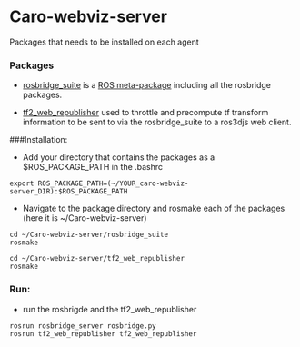 # Caro-webviz-server
Packages that needs to be installed on each agent

### Packages
 * [rosbridge_suite](http://wiki.ros.org/rosbridge_suite) is a [ROS meta-package](http://www.ros.org/wiki/catkin/conceptual_overview#Metapackages_and_the_Elimination_of_Stacks) including all the rosbridge packages.
 
* [tf2_web_republisher](http://wiki.ros.org/tf2_web_republisher) used to throttle and precompute tf transform information to be sent to via the rosbridge_suite to a ros3djs web client. 


###Installation:
* Add your directory that contains the packages as a $ROS_PACKAGE_PATH in the .bashrc
```
export ROS_PACKAGE_PATH=(~/YOUR_caro-webviz-server_DIR):$ROS_PACKAGE_PATH
```

* Navigate to the package directory and rosmake each of the packages (here it is ~/Caro-webviz-server)
```
cd ~/Caro-webviz-server/rosbridge_suite
rosmake

cd ~/Caro-webviz-server/tf2_web_republisher
rosmake
```

### Run:
* run the rosbrigde and the tf2_web_republisher
```
rosrun rosbridge_server rosbridge.py 
rosrun tf2_web_republisher tf2_web_republisher
```


